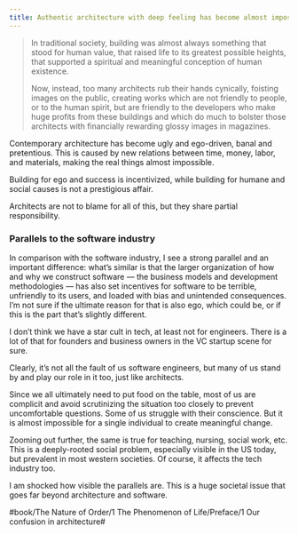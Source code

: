 ```yaml
---
title: Authentic architecture with deep feeling has become almost impossible
---
```


> In traditional society, building was almost always something that stood for human value, that raised life to its greatest possible heights, that supported a spiritual and meaningful conception of human existence.
> 
> Now, instead, too many architects rub their hands cynically, foisting images on the public, creating works which are not friendly to people, or to the human spirit, but are friendly to the developers who make huge profits from these buildings and which do much to bolster those architects with financially rewarding glossy images in magazines.

Contemporary architecture has become ugly and ego-driven, banal and pretentious. This is caused by new relations between time, money, labor, and materials, making the real things almost impossible.

Building for ego and success is incentivized, while building for humane and social causes is not a prestigious affair.

Architects are not to blame for all of this, but they share partial responsibility.

### Parallels to the software industry
In comparison with the software industry, I see a strong parallel and an important difference: what’s similar is that the larger organization of how and why we construct software — the business models and development methodologies — has also set incentives for software to be terrible, unfriendly to its users, and loaded with bias and unintended consequences. I’m not sure if the ultimate reason for that is also ego, which could be, or if this is the part that’s slightly different.

I don’t think we have a star cult in tech, at least not for engineers. There is a lot of that for founders and business owners in the VC startup scene for sure.

Clearly, it’s not all the fault of us software engineers, but many of us stand by and play our role in it too, just like architects.

Since we all ultimately need to put food on the table, most of us are complicit and avoid scrutinizing the situation too closely to prevent uncomfortable questions. Some of us struggle with their conscience. 
But it is almost impossible for a single individual to create meaningful change.

Zooming out further, the same is true for teaching, nursing, social work, etc. This is a deeply-rooted social problem, especially visible in the US today, but prevalent in most western societies. Of course, it affects the tech industry too.

I am shocked how visible the parallels are. This is a huge societal issue that goes far beyond architecture and software.

#book/The Nature of Order/1 The Phenomenon of Life/Preface/1 Our confusion in architecture#
